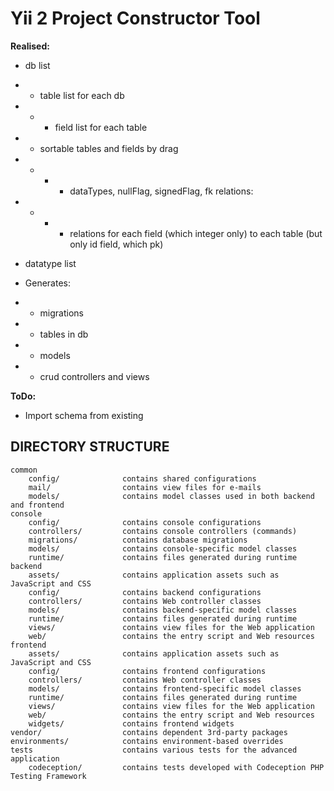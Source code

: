 Yii 2 Project Constructor Tool
===============================

**Realised:**
- db list
- - table list for each db
- - - field list for each table
- - sortable tables and fields by drag
- - - - dataTypes, nullFlag, signedFlag, fk relations:
- - - - relations for each field (which integer only) to each table (but only id field, which pk)
- datatype list

- Generates:
- - migrations
- - tables in db
- - models
- - crud controllers and views

**ToDo:**
- Import schema from existing


DIRECTORY STRUCTURE
-------------------

```
common
    config/              contains shared configurations
    mail/                contains view files for e-mails
    models/              contains model classes used in both backend and frontend
console
    config/              contains console configurations
    controllers/         contains console controllers (commands)
    migrations/          contains database migrations
    models/              contains console-specific model classes
    runtime/             contains files generated during runtime
backend
    assets/              contains application assets such as JavaScript and CSS
    config/              contains backend configurations
    controllers/         contains Web controller classes
    models/              contains backend-specific model classes
    runtime/             contains files generated during runtime
    views/               contains view files for the Web application
    web/                 contains the entry script and Web resources
frontend
    assets/              contains application assets such as JavaScript and CSS
    config/              contains frontend configurations
    controllers/         contains Web controller classes
    models/              contains frontend-specific model classes
    runtime/             contains files generated during runtime
    views/               contains view files for the Web application
    web/                 contains the entry script and Web resources
    widgets/             contains frontend widgets
vendor/                  contains dependent 3rd-party packages
environments/            contains environment-based overrides
tests                    contains various tests for the advanced application
    codeception/         contains tests developed with Codeception PHP Testing Framework
```
